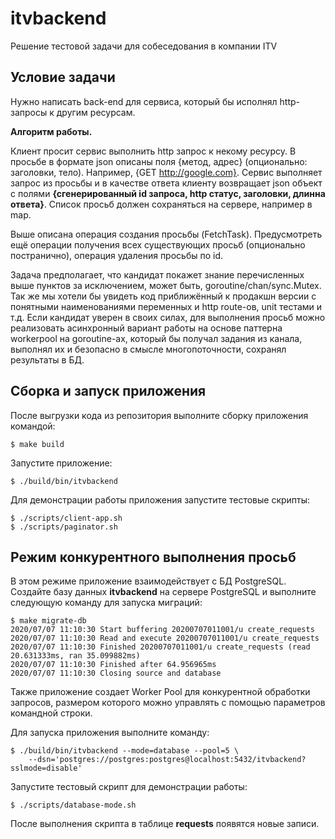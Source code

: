 # itvbackend
Решение тестовой задачи для собеседования в компании ITV

## Условие задачи

Нужно написать back-end для сервиса, который бы исполнял http-запросы к другим ресурсам.

**Алгоритм работы.**

Клиент просит сервис выполнить http запрос к некому ресурсу.
В просьбе в формате json описаны поля {метод, адрес}
(опционально: заголовки, тело). Например, {GET http://google.com}.
Сервис выполняет запрос из просьбы и в качестве ответа клиенту
возвращает json объект с полями **{сгенерированный id запроса,
http статус, заголовки, длинна ответа}**.
Список просьб должен сохраняться на сервере, например в map.

Выше описана операция создания просьбы (FetchTask). Предусмотреть
ещё операции получения всех существующих просьб
(опционально постранично), операция удаления просьбы по id.

Задача предполагает, что кандидат покажет знание перечисленных
выше пунктов за исключением, может быть, goroutine/chan/sync.Mutex.
Так же мы хотели бы увидеть код приближённый к продакшн версии
с понятными наименованиями переменных и http route-ов,
unit тестами и т.д. Если кандидат уверен в своих силах,
для выполнения просьб можно реализовать асинхронный вариант
работы на основе паттерна workerpool на goroutine-ах,
который бы получал задания из канала, выполнял их и безопасно
в смысле многопоточности, сохранял результаты в БД.

## Сборка и запуск приложения

После выгрузки кода из репозитория выполните сборку приложения
командой:

    $ make build

Запустите приложение:

    $ ./build/bin/itvbackend
    
Для демонстрации работы приложения запустите тестовые скрипты:

    $ ./scripts/client-app.sh
    $ ./scripts/paginator.sh 

## Режим конкурентного выполнения просьб

В этом режиме приложение взаимодействует с БД PostgreSQL.
Создайте базу данных **itvbackend** на сервере PostgreSQL и
выполните следующую команду для запуска миграций:

    $ make migrate-db
    2020/07/07 11:10:30 Start buffering 20200707011001/u create_requests
    2020/07/07 11:10:30 Read and execute 20200707011001/u create_requests
    2020/07/07 11:10:30 Finished 20200707011001/u create_requests (read 20.631333ms, ran 35.099882ms)
    2020/07/07 11:10:30 Finished after 64.956965ms
    2020/07/07 11:10:30 Closing source and database
 
Также приложение создает Worker Pool для конкурентной обработки
запросов, размером которого можно управлять с помощью параметров
командной строки.

Для запуска приложения выполните команду:

    $ ./build/bin/itvbackend --mode=database --pool=5 \
        --dsn='postgres://postgres:postgres@localhost:5432/itvbackend?sslmode=disable'

Запустите тестовый скрипт для демонстрации работы:

    $ ./scripts/database-mode.sh

После выполнения скрипта в таблице **requests** появятся новые
записи.
